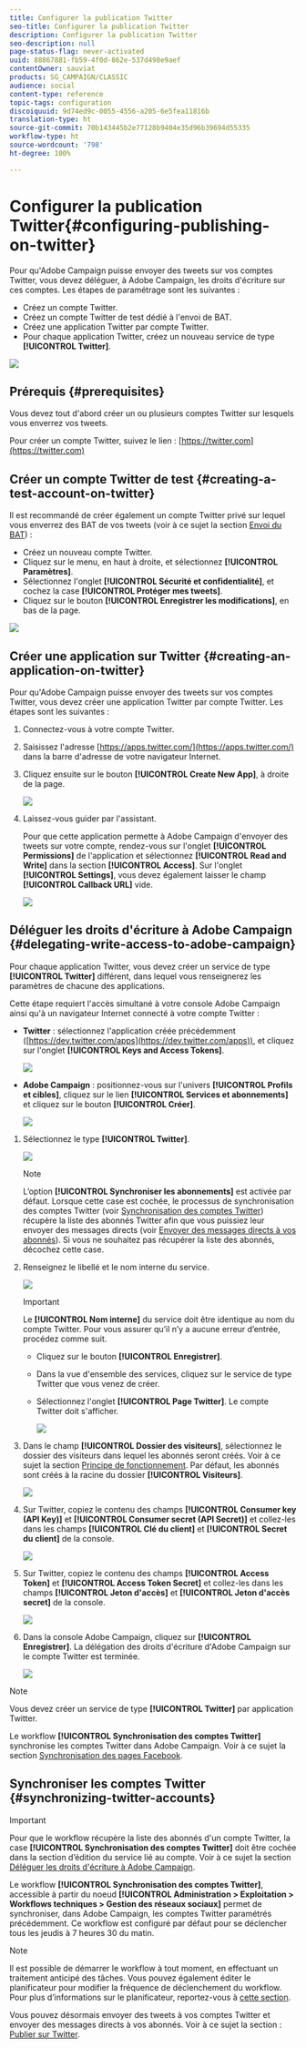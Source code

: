 ```yaml
---
title: Configurer la publication Twitter
seo-title: Configurer la publication Twitter
description: Configurer la publication Twitter
seo-description: null
page-status-flag: never-activated
uuid: 88867881-fb59-4f0d-862e-537d498e9aef
contentOwner: sauviat
products: SG_CAMPAIGN/CLASSIC
audience: social
content-type: reference
topic-tags: configuration
discoiquuid: 9d74ed9c-0055-4556-a205-6e5fea11816b
translation-type: ht
source-git-commit: 70b143445b2e77128b9404e35d96b39694d55335
workflow-type: ht
source-wordcount: '798'
ht-degree: 100%

---
```



# Configurer la publication Twitter{#configuring-publishing-on-twitter}

Pour qu&#39;Adobe Campaign puisse envoyer des tweets sur vos comptes Twitter, vous devez déléguer, à Adobe Campaign, les droits d&#39;écriture sur ces comptes. Les étapes de paramétrage sont les suivantes :

* Créez un compte Twitter.
* Créez un compte Twitter de test dédié à l&#39;envoi de BAT.
* Créez une application Twitter par compte Twitter.
* Pour chaque application Twitter, créez un nouveau service de type **[!UICONTROL Twitter]**.

![](assets/social_diagram_twitter_service.png)

## Prérequis {#prerequisites}

Vous devez tout d&#39;abord créer un ou plusieurs comptes Twitter sur lesquels vous enverrez vos tweets.

Pour créer un compte Twitter, suivez le lien : [https://twitter.com](https://twitter.com)

## Créer un compte Twitter de test {#creating-a-test-account-on-twitter}

Il est recommandé de créer également un compte Twitter privé sur lequel vous enverrez des BAT de vos tweets (voir à ce sujet la section [Envoi du BAT](../../social/using/publishing-on-twitter.md#sending-the-proof)) :

* Créez un nouveau compte Twitter.
* Cliquez sur le menu, en haut à droite, et sélectionnez **[!UICONTROL Paramètres]**.
* Sélectionnez l&#39;onglet **[!UICONTROL Sécurité et confidentialité]**, et cochez la case **[!UICONTROL Protéger mes tweets]**.
* Cliquez sur le bouton **[!UICONTROL Enregistrer les modifications]**, en bas de la page.

![](assets/social_twitter_test_page.png)

## Créer une application sur Twitter {#creating-an-application-on-twitter}

Pour qu&#39;Adobe Campaign puisse envoyer des tweets sur vos comptes Twitter, vous devez créer une application Twitter par compte Twitter. Les étapes sont les suivantes :

1. Connectez-vous à votre compte Twitter.
1. Saisissez l&#39;adresse [https://apps.twitter.com/](https://apps.twitter.com/) dans la barre d&#39;adresse de votre navigateur Internet.
1. Cliquez ensuite sur le bouton **[!UICONTROL Create New App]**, à droite de la page.

   ![](assets/social_create_twitter_app_001.png)

1. Laissez-vous guider par l&#39;assistant.

   Pour que cette application permette à Adobe Campaign d&#39;envoyer des tweets sur votre compte, rendez-vous sur l&#39;onglet **[!UICONTROL Permissions]** de l&#39;application et sélectionnez **[!UICONTROL Read and Write]** dans la section **[!UICONTROL Access]**. Sur l&#39;onglet **[!UICONTROL Settings]**, vous devez également laisser le champ **[!UICONTROL Callback URL]** vide.

   ![](assets/social_create_twitter_app_002.png)

## Déléguer les droits d&#39;écriture à Adobe Campaign {#delegating-write-access-to-adobe-campaign}

Pour chaque application Twitter, vous devez créer un service de type **[!UICONTROL Twitter]** différent, dans lequel vous renseignerez les paramètres de chacune des applications.

Cette étape requiert l&#39;accès simultané à votre console Adobe Campaign ainsi qu&#39;à un navigateur Internet connecté à votre compte Twitter :

* **Twitter** : sélectionnez l&#39;application créée précédemment ([https://dev.twitter.com/apps](https://dev.twitter.com/apps)), et cliquez sur l&#39;onglet **[!UICONTROL Keys and Access Tokens]**.

   ![](assets/social_twitter_service_002.png)

* **Adobe Campaign** : positionnez-vous sur l&#39;univers **[!UICONTROL Profils et cibles]**, cliquez sur le lien **[!UICONTROL Services et abonnements]** et cliquez sur le bouton **[!UICONTROL Créer]**.

   ![](assets/social_twitter_service_007.png)

1. Sélectionnez le type **[!UICONTROL Twitter]**.

   ![](assets/social_twitter_service_008.png)

   >[!NOTE]
   >
   >L’option **[!UICONTROL Synchroniser les abonnements]** est activée par défaut. Lorsque cette case est cochée, le processus de synchronisation des comptes Twitter (voir [Synchronisation des comptes Twitter](#synchronizing-twitter-accounts)) récupère la liste des abonnés Twitter afin que vous puissiez leur envoyer des messages directs (voir [Envoyer des messages directs à vos abonnés](../../social/using/publishing-on-twitter.md#sending-direct-messages-to-subscribers)). Si vous ne souhaitez pas récupérer la liste des abonnés, décochez cette case.

1. Renseignez le libellé et le nom interne du service.

   ![](assets/social_twitter_service_009.png)

   >[!IMPORTANT]
   >
   >Le **[!UICONTROL Nom interne]** du service doit être identique au nom du compte Twitter. Pour vous assurer qu’il n’y a aucune erreur d’entrée, procédez comme suit.

   * Cliquez sur le bouton **[!UICONTROL Enregistrer]**.
   * Dans la vue d&#39;ensemble des services, cliquez sur le service de type Twitter que vous venez de créer.
   * Sélectionnez l&#39;onglet **[!UICONTROL Page Twitter]**. Le compte Twitter doit s&#39;afficher.

      ![](assets/social_twitter_service_010.png)

1. Dans le champ **[!UICONTROL Dossier des visiteurs]**, sélectionnez le dossier des visiteurs dans lequel les abonnés seront créés. Voir à ce sujet la section [Principe de fonctionnement](../../social/using/publishing-on-twitter.md#operating-principle). Par défaut, les abonnés sont créés à la racine du dossier **[!UICONTROL Visiteurs]**.

   ![](assets/social_twitter_service_010_b.png)

1. Sur Twitter, copiez le contenu des champs **[!UICONTROL Consumer key (API Key)]** et **[!UICONTROL Consumer secret (API Secret)]** et collez-les dans les champs **[!UICONTROL Clé du client]** et **[!UICONTROL Secret du client]** de la console.

   ![](assets/social_twitter_service_012.png)

1. Sur Twitter, copiez le contenu des champs **[!UICONTROL Access Token]** et **[!UICONTROL Access Token Secret]** et collez-les dans les champs **[!UICONTROL Jeton d&#39;accès]** et **[!UICONTROL Jeton d&#39;accès secret]** de la console.

   ![](assets/social_twitter_service_013.png)

1. Dans la console Adobe Campaign, cliquez sur **[!UICONTROL Enregistrer]**. La délégation des droits d&#39;écriture d&#39;Adobe Campaign sur le compte Twitter est terminée.

   ![](assets/social_twitter_service_014.png)

>[!NOTE]
>
>Vous devez créer un service de type **[!UICONTROL Twitter]** par application Twitter.

Le workflow **[!UICONTROL Synchronisation des comptes Twitter]** synchronise les comptes Twitter dans Adobe Campaign. Voir à ce sujet la section [Synchronisation des pages Facebook](../../social/using/publishing-on-facebook-walls.md#synchronizing-facebook-pages).

## Synchroniser les comptes Twitter {#synchronizing-twitter-accounts}

>[!IMPORTANT]
>
>Pour que le workflow récupère la liste des abonnés d&#39;un compte Twitter, la case **[!UICONTROL Synchronisation des comptes Twitter]** doit être cochée dans la section d’édition du service lié au compte. Voir à ce sujet la section [Déléguer les droits d&#39;écriture à Adobe Campaign](#delegating-write-access-to-adobe-campaign).

Le workflow **[!UICONTROL Synchronisation des comptes Twitter]**, accessible à partir du noeud **[!UICONTROL Administration > Exploitation > Workflows techniques > Gestion des réseaux sociaux]** permet de synchroniser, dans Adobe Campaign, les comptes Twitter paramétrés précédemment. Ce workflow est configuré par défaut pour se déclencher tous les jeudis à 7 heures 30 du matin.

>[!NOTE]
>
>Il est possible de démarrer le workflow à tout moment, en effectuant un traitement anticipé des tâches. Vous pouvez également éditer le planificateur pour modifier la fréquence de déclenchement du workflow. Pour plus d’informations sur le planificateur, reportez-vous à [cette section](../../workflow/using/scheduler.md).

Vous pouvez désormais envoyer des tweets à vos comptes Twitter et envoyer des messages directs à vos abonnés. Voir à ce sujet la section : [Publier sur Twitter](../../social/using/publishing-on-twitter.md).

